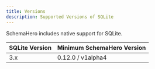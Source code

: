 ```yaml
---
title: Versions
description: Supported Versions of SQLite
---
```


SchemaHero includes native support for SQLite.

| SQLite Version | Minimum SchemaHero Version |
|------------------|------------|
| 3.x | 0.12.0 / v1alpha4 |
